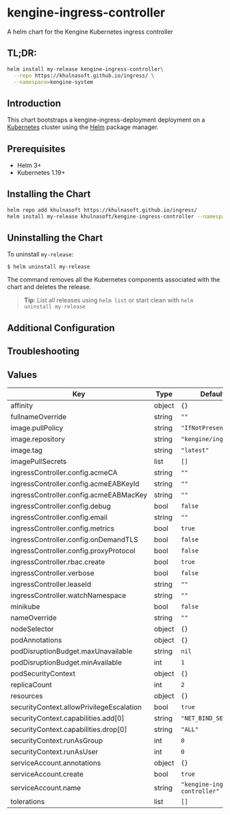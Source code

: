 # kengine-ingress-controller

A helm chart for the Kengine Kubernetes ingress controller

## TL;DR:

```bash
helm install my-release kengine-ingress-controller\
  --repo https://khulnasoft.github.io/ingress/ \
  --namespace=kengine-system
```

## Introduction

This chart bootstraps a kengine-ingress-deployment deployment on a [Kubernetes](http://kubernetes.io) cluster using the [Helm](https://helm.sh) package manager.

## Prerequisites

- Helm 3+
- Kubernetes 1.19+

## Installing the Chart

```bash
helm repo add khulnasoft https://khulnasoft.github.io/ingress/
helm install my-release khulnasoft/kengine-ingress-controller --namespace=kengine-system
```

## Uninstalling the Chart

To uninstall `my-release`:

```console
$ helm uninstall my-release
```

The command removes all the Kubernetes components associated with the chart and deletes the release.

> **Tip**: List all releases using `helm list` or start clean with `helm uninstall my-release`

## Additional Configuration

## Troubleshooting

## Values

| Key | Type | Default | Description |
|-----|------|---------|-------------|
| affinity | object | `{}` |  |
| fullnameOverride | string | `""` |  |
| image.pullPolicy | string | `"IfNotPresent"` |  |
| image.repository | string | `"kengine/ingress"` |  |
| image.tag | string | `"latest"` |  |
| imagePullSecrets | list | `[]` |  |
| ingressController.config.acmeCA | string | `""` |  |
| ingressController.config.acmeEABKeyId | string | `""` |  |
| ingressController.config.acmeEABMacKey | string | `""` |  |
| ingressController.config.debug | bool | `false` |  |
| ingressController.config.email | string | `""` |  |
| ingressController.config.metrics | bool | `true` |  |
| ingressController.config.onDemandTLS | bool | `false` |  |
| ingressController.config.proxyProtocol | bool | `false` |  |
| ingressController.rbac.create | bool | `true` |  |
| ingressController.verbose | bool | `false` |  |
| ingressController.leaseId | string | `""` |  |
| ingressController.watchNamespace | string | `""` |  |
| minikube | bool | `false` |  |
| nameOverride | string | `""` |  |
| nodeSelector | object | `{}` |  |
| podAnnotations | object | `{}` |  |
| podDisruptionBudget.maxUnavailable | string | `nil` |  |
| podDisruptionBudget.minAvailable | int | `1` |  |
| podSecurityContext | object | `{}` |  |
| replicaCount | int | `2` |  |
| resources | object | `{}` |  |
| securityContext.allowPrivilegeEscalation | bool | `true` |  |
| securityContext.capabilities.add[0] | string | `"NET_BIND_SERVICE"` |  |
| securityContext.capabilities.drop[0] | string | `"ALL"` |  |
| securityContext.runAsGroup | int | `0` |  |
| securityContext.runAsUser | int | `0` |  |
| serviceAccount.annotations | object | `{}` |  |
| serviceAccount.create | bool | `true` |  |
| serviceAccount.name | string | `"kengine-ingress-controller"` |  |
| tolerations | list | `[]` |  |